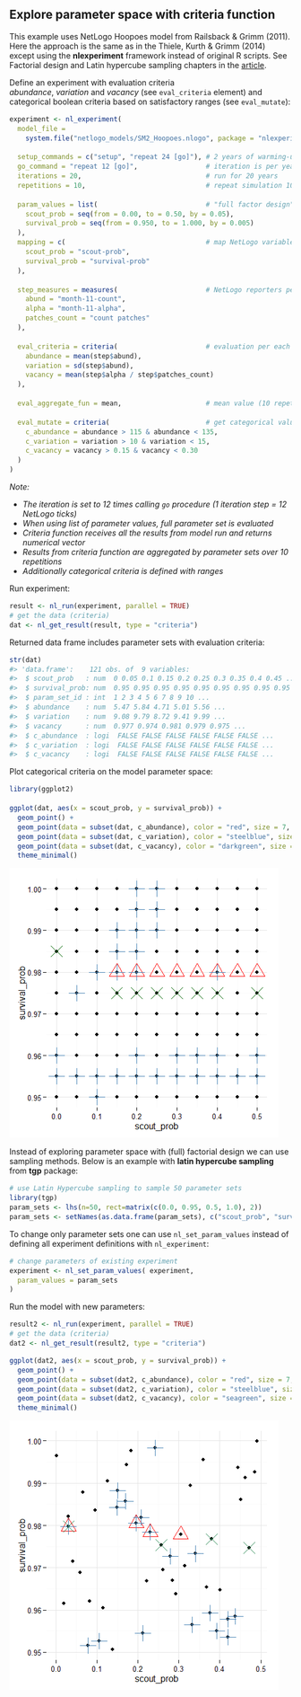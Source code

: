 





## Explore parameter space with criteria function
This example uses NetLogo Hoopoes model from Railsback & Grimm (2011).
Here the approach is the same as in the Thiele, Kurth & Grimm (2014)
except using the **nlexperiment** framework instead of original R scripts.
See Factorial design and Latin hypercube sampling chapters in the 
[article](http://jasss.soc.surrey.ac.uk/17/3/11.html). 

Define an experiment with evaluation criteria  
*abundance*, *variation* and *vacancy* (see `eval_criteria` element)
and categorical boolean criteria based on satisfactory ranges (see `eval_mutate`):


```r
experiment <- nl_experiment( 
  model_file = 
    system.file("netlogo_models/SM2_Hoopoes.nlogo", package = "nlexperiment"),
  
  setup_commands = c("setup", "repeat 24 [go]"), # 2 years of warming-up
  go_command = "repeat 12 [go]",                 # iteration is per year
  iterations = 20,                               # run for 20 years
  repetitions = 10,                              # repeat simulation 10 times
  
  param_values = list(                           # "full factor design"
    scout_prob = seq(from = 0.00, to = 0.50, by = 0.05),
    survival_prob = seq(from = 0.950, to = 1.000, by = 0.005)
  ),
  mapping = c(                                   # map NetLogo variables
    scout_prob = "scout-prob", 
    survival_prob = "survival-prob"
  ),
  
  step_measures = measures(                      # NetLogo reporters per step
    abund = "month-11-count",             
    alpha = "month-11-alpha",                 
    patches_count = "count patches"
  ),

  eval_criteria = criteria(                      # evaluation per each run
    abundance = mean(step$abund),
    variation = sd(step$abund),
    vacancy = mean(step$alpha / step$patches_count)
  ),
  
  eval_aggregate_fun = mean,                     # mean value (10 repetitions)
  
  eval_mutate = criteria(                        # get categorical values
    c_abundance = abundance > 115 & abundance < 135,
    c_variation = variation > 10 & variation < 15,
    c_vacancy = vacancy > 0.15 & vacancy < 0.30
  )  
)
```

_Note:_ 

* _The iteration is set to 12 times calling `go` procedure (1 iteration step = 12 NetLogo ticks)_
* _When using list of parameter values, full parameter set is evaluated_
* _Criteria function receives all the results from model run and returns numerical vector_ 
* _Results from criteria function are aggregated by parameter sets over 10 repetitions_
* _Additionally categorical criteria is defined with ranges_

Run experiment:

```r
result <- nl_run(experiment, parallel = TRUE) 
# get the data (criteria)
dat <- nl_get_result(result, type = "criteria") 
```

Returned data frame includes parameter sets with evaluation criteria:

```r
str(dat)
#> 'data.frame':	121 obs. of  9 variables:
#>  $ scout_prob   : num  0 0.05 0.1 0.15 0.2 0.25 0.3 0.35 0.4 0.45 ...
#>  $ survival_prob: num  0.95 0.95 0.95 0.95 0.95 0.95 0.95 0.95 0.95 0.95 ...
#>  $ param_set_id : int  1 2 3 4 5 6 7 8 9 10 ...
#>  $ abundance    : num  5.47 5.84 4.71 5.01 5.56 ...
#>  $ variation    : num  9.08 9.79 8.72 9.41 9.99 ...
#>  $ vacancy      : num  0.977 0.974 0.981 0.979 0.975 ...
#>  $ c_abundance  : logi  FALSE FALSE FALSE FALSE FALSE FALSE ...
#>  $ c_variation  : logi  FALSE FALSE FALSE FALSE FALSE FALSE ...
#>  $ c_vacancy    : logi  FALSE FALSE FALSE FALSE FALSE FALSE ...
```

Plot categorical criteria on the model parameter space:

```r
library(ggplot2)

ggplot(dat, aes(x = scout_prob, y = survival_prob)) +
  geom_point() +
  geom_point(data = subset(dat, c_abundance), color = "red", size = 7, shape = 2) +
  geom_point(data = subset(dat, c_variation), color = "steelblue", size = 7, shape = 3) +
  geom_point(data = subset(dat, c_vacancy), color = "darkgreen", size = 7, shape = 4) +
  theme_minimal()
```

![](img/README-p8SplotParameterSpace-1.png) 

Instead of exploring parameter space with (full) factorial design 
we can use sampling methods. Below is an example with **latin hypercube sampling** 
from **tgp** package:


```r
# use Latin Hypercube sampling to sample 50 parameter sets
library(tgp)
param_sets <- lhs(n=50, rect=matrix(c(0.0, 0.95, 0.5, 1.0), 2)) 
param_sets <- setNames(as.data.frame(param_sets), c("scout_prob", "survival_prob")) 
```

To change only parameter sets one can use `nl_set_param_values`
instead of defining all experiment definitions with `nl_experiment`:

```r
# change parameters of existing experiment
experiment <- nl_set_param_values( experiment,
  param_values = param_sets
)
```

Run the model with new parameters:

```r
result2 <- nl_run(experiment, parallel = TRUE) 
# get the data (criteria)
dat2 <- nl_get_result(result2, type = "criteria")
```



```r
ggplot(dat2, aes(x = scout_prob, y = survival_prob)) +
  geom_point() +
  geom_point(data = subset(dat2, c_abundance), color = "red", size = 7, shape = 2) +
  geom_point(data = subset(dat2, c_variation), color = "steelblue", size = 7, shape = 3) +
  geom_point(data = subset(dat2, c_vacancy), color = "seagreen", size = 7, shape = 4) +
  theme_minimal()
```

![](img/README-p8Aggregate2-1.png) 


